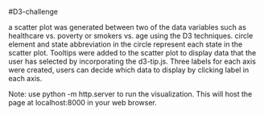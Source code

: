 #D3-challenge

  a scatter plot was generated between two of the data variables such as healthcare vs. poverty or smokers vs. age using the D3 techniques. circle element and state abbreviation in the circle represent each state in the scatter plot. Tooltips were added to the scatter plot to display data that the user has selected by incorporating the d3-tip.js. Three labels for each axis were created, users can decide which data to display by clicking label in each axis.
  
  Note: use python -m http.server to run the visualization. This will host the page at localhost:8000 in your web browser.
